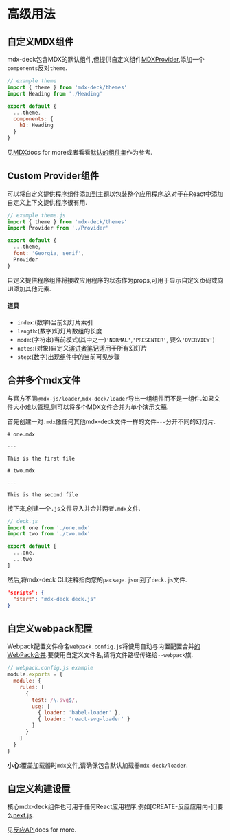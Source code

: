 
# 高级用法

## 自定义MDX组件

mdx-deck包含MDX的默认组件,但提供自定义组件[MDXProvider][],添加一个`components`反对`theme`.

```js
// example theme
import { theme } from 'mdx-deck/themes'
import Heading from './Heading'

export default {
  ...theme,
  components: {
    h1: Heading
  }
}
```

见[MDX][]docs for more或者看看[默认的组件集](../src/components.js)作为参考.

## Custom Provider组件

可以将自定义提供程序组件添加到主题以包装整个应用程序.这对于在React中添加自定义上下文提供程序很有用.

```js
// example theme.js
import { theme } from 'mdx-deck/themes'
import Provider from './Provider'

export default {
  ...theme,
  font: 'Georgia, serif',
  Provider
}
```

自定义提供程序组件将接收应用程序的状态作为props,可用于显示自定义页码或向UI添加其他元素.

#### 道具

-   `index`:(数字)当前幻灯片索引
-   `length`:(数字)幻灯片数组的长度
-   `mode`:(字符串)当前模式(其中之一)`'NORMAL'`,`'PRESENTER'`, 要么`'OVERVIEW'`)
-   `notes`:(对象)自定义[演讲者笔记](#speaker-notes)适用于所有幻灯片
-   `step`:(数字)出现组件中的当前可见步骤

## 合并多个mdx文件

与官方不同`@mdx-js/loader`,`mdx-deck/loader`导出一组组件而不是一组件.如果文件大小难以管理,则可以将多个MDX文件合并为单个演示文稿.

首先创建一对`.mdx`像任何其他mdx-deck文件一样的文件`---`分开不同的幻灯片.

```mdx
# one.mdx

---

This is the first file
```

```mdx
# two.mdx

---

This is the second file
```

接下来,创建一个`.js`文件导入并合并两者`.mdx`文件.

```js
// deck.js
import one from './one.mdx'
import two from './two.mdx'

export default [
  ...one,
  ...two
]
```

然后,将mdx-deck CLI注释指向您的`package.json`到了`deck.js`文件.

```json
"scripts": {
  "start": "mdx-deck deck.js"
}
```

## 自定义webpack配置

Webpack配置文件命名`webpack.config.js`将使用自动与内置配置合并[的WebPack合并](https://github.com/survivejs/webpack-merge).要使用自定义文件名,请将文件路径传递给`--webpack`旗.

```js
// webpack.config.js example
module.exports = {
  module: {
    rules: [
      { 
        test: /\.svg$/, 
        use: [
          { loader: 'babel-loader' },
          { loader: 'react-svg-loader' }
        ]
      }
    ]
  }
}
```

**小心**:覆盖加载器时`mdx`文件,请确保包含默认加载器`mdx-deck/loader`.

## 自定义构建设置

核心mdx-deck组件也可用于任何React应用程序,例如[CREATE-反应应用内-][]要么[next.js][].

见[反应API](react.md)docs for more.

[mdx]: https://github.com/mdx-js/mdx

[mdxprovider]: https://github.com/mdx-js/mdx#mdxprovider

[create-react-app]: https://github.com/facebook/create-react-app

[next.js]: https://github.com/zeit/next.js/
